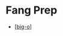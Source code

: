 # Fang Prep

- [[big-o]]

[//begin]: # "Autogenerated link references for markdown compatibility"
[big-o]: big-o "big-o"
[//end]: # "Autogenerated link references"